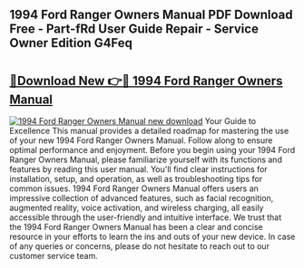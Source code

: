 ## 1994 Ford Ranger Owners Manual PDF Download Free - Part-fRd User Guide Repair - Service Owner Edition G4Feq

# <h2><a href="http://bc41482.oget.top/?id=1994+Ford+Ranger+Owners+Manual">🔗Download New 👉🔴 1994 Ford Ranger Owners Manual</a></h2>

[![1994 Ford Ranger Owners Manual new download](https://i.imgur.com/5g1atiW.png)](http://bc41482.oget.top/?id=1994+Ford+Ranger+Owners+Manual)
Your Guide to Excellence This manual provides a detailed roadmap for mastering the use of your new 1994 Ford Ranger Owners Manual. Follow along to ensure optimal performance and enjoyment. Before you begin using your 1994 Ford Ranger Owners Manual, please familiarize yourself with its functions and features by reading this user manual. You'll find clear instructions for installation, setup, and operation, as well as troubleshooting tips for common issues. 1994 Ford Ranger Owners Manual offers users an impressive collection of advanced features, such as facial recognition, augmented reality, voice activation, and wireless charging, all easily accessible through the user-friendly and intuitive interface. We trust that the 1994 Ford Ranger Owners Manual has been a clear and concise resource in your efforts to learn the ins and outs of your new device. In case of any queries or concerns, please do not hesitate to reach out to our customer service team.
